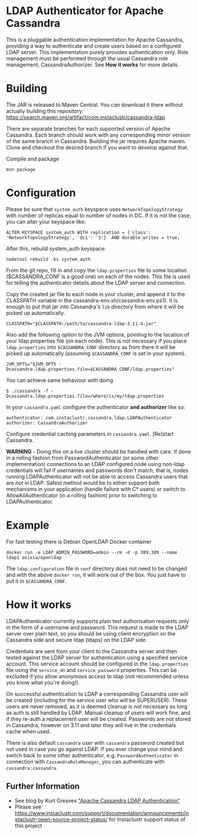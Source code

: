 LDAP Authenticator for Apache Cassandra
=======================================

This is a pluggable authentication implementation for Apache Cassandra, providing a way to authenticate and create users based on a configured LDAP server.
This implementation purely provides authentication only. Role management must be performed through the usual Cassandra role management, CassandraAuthorizer. See **How it works** for more details.

Building
========

The JAR is released to Maven Central. You can download it there without actually building this repository: https://search.maven.org/artifact/com.instaclustr/cassandra-ldap

There are separate branches for each supported version of Apache Cassandra. Each branch should work with any corresponding minor version of the same branch in Cassandra.
Building the jar requires Apache maven. Clone and checkout the desired branch if you want to develop against that.

Compile and package

    mvn package

Configuration
=============

Please be sure that `system_auth` keyspace uses `NetworkTopologyStrategy` with number of replicas equal to number of nodes in DC. If it is not 
the case, you can alter your keyspace like:

    ALTER KEYSPACE system_auth WITH replication = {'class': 'NetworkTopologyStrategy', 'dc1': '3'}  AND durable_writes = true;
    
After this, rebuild system_auth keyspace:

    nodetool rebuild -ks system_auth

From the git repo, fill in and copy the `ldap.properties` file to some location ($CASSANDRA_CONF is a good one) on each of the nodes. This file is used for telling the authenticator details about the LDAP server and connection.

Copy the created jar file to each node in your cluster, and append it to the CLASSPATH variable in the cassandra-env.sh/cassandra-env.ps1). It is enough to put that jar into 
Cassandra's `lib` directory from where it will be picked up automatically.

    CLASSPATH="$CLASSPATH:/path/to/cassandra-ldap-3.11.4.jar"

Also add the following option to the JVM options, pointing to the location of your ldap.properties file (on each node). This is not necessary if you place `ldap.properties` into 
`$CASSANDRA_CONF` directory as from there it will be picked up automatically (assuming `$CASSANDRA_CONF` is set in your system).

    JVM_OPTS="$JVM_OPTS -Dcassandra.ldap.properties.file=$CASSANDRA_CONF/ldap.properties"
    
You can achieve same behaviour with doing

    $ ./cassandra -f -Dcassandra.ldap.properties.file=/where/is/my/ldap.properties

In your `cassandra.yaml` configure the authenticator **and authorizer** like so:

    authenticator: com.instaclustr.cassandra.ldap.LDAPAuthenticator
    authorizer: CassandraAuthorizer

Configure credential caching parameters in `cassandra.yaml`.
[Re]start Cassandra.

**WARNING** - Doing this on a live cluster should be handled with care. If done in a rolling fashion from PasswordAuthenticator (or some other implementation) connections to an LDAP configured node using non-ldap credentials will fail if usernames and passwords don't match, that is, nodes running LDAPAuthenticator will not be able to access Cassandra users that are *not* in LDAP. Safest method would be to either support both mechanisms in your application (handle failure with C* users) or switch to AllowAllAuthenticator (in a rolling fashion) prior to switching to LDAPAuthenticator.

Example
============

For fast testing there is Debian OpenLDAP Docker container

    docker run -e LDAP_ADMIN_PASSWORD=admin --rm -d -p 389:389 --name ldap1 osixia/openldap

The `ldap.configuration` file in `conf` directory does not need to be changed and with the above `docker run`, it will work out of the box. You just 
have to put it in `$CASSANDRA_CONF`.

How it works
============

LDAPAuthenticator currently supports plain text authorisation requests only in the form of a username and password. This request is made to the LDAP server over plain text, so you should be using client encryption on the Cassandra side and secure ldap (ldaps) on the LDAP side.

Credentials are sent from your client to the Cassandra server and then tested against the LDAP server for authentication using a specified service account. This service account should be configured in the `ldap.properties` file using the `service_dn` and `service_password` properties. This can be excluded if you allow anonymous access to ldap (not recommended unless you know what you're doing!).

On successful authentication to LDAP a corresponding Cassandra user will be created (including for the service user who will be SUPERUSER). These users are never removed, as it is deemed cleanup is not necessary as long as auth is still handled by LDAP. Manual cleanup of users will work fine, and if they re-auth a replacement user will be created. Passwords are not stored in Cassandra, however on 3.11 and later they will live in the credentials cache when used.

There is also default `cassandra` user with `cassandra` password created but not used in case you go against LDAP. If you ever change your mind and switch 
back to some other authenticator, e.g. `PasswordAuthenticator` in connection with `CassandraRoleManager`, you can authenticate with `cassandra:cassandra`.

## Further Information
- See blog by Kurt Greaves ["Apache Cassandra LDAP Authentication"](https://www.instaclustr.com/apache-cassandra-ldap-authentication/)
- Please see https://www.instaclustr.com/support/documentation/announcements/instaclustr-open-source-project-status/ for Instaclustr support status of this project
